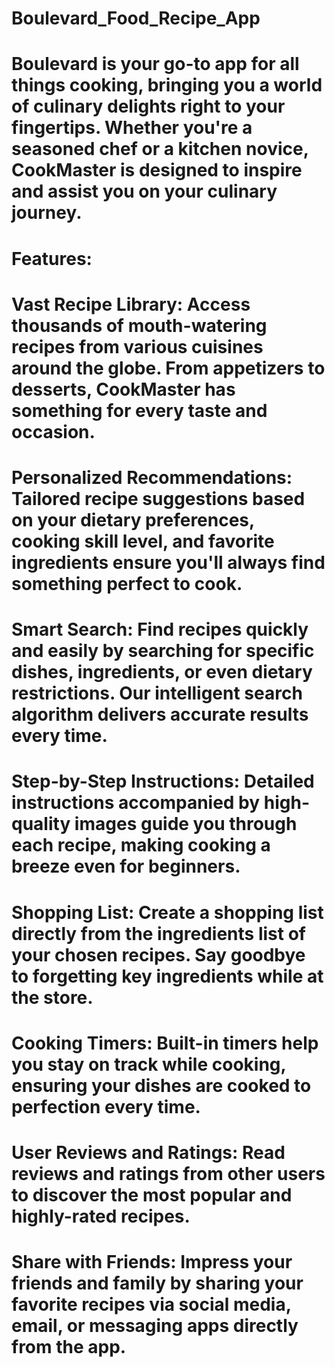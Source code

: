 # Boulevard_Food_Recipe_App

# Boulevard is your go-to app for all things cooking, bringing you a world of culinary delights right to your fingertips. Whether you're a seasoned chef or a kitchen novice, CookMaster is designed to inspire and assist you on your culinary journey.

# Features:

# Vast Recipe Library: Access thousands of mouth-watering recipes from various cuisines around the globe. From appetizers to desserts, CookMaster has something for every taste and occasion.

# Personalized Recommendations: Tailored recipe suggestions based on your dietary preferences, cooking skill level, and favorite ingredients ensure you'll always find something perfect to cook.

# Smart Search: Find recipes quickly and easily by searching for specific dishes, ingredients, or even dietary restrictions. Our intelligent search algorithm delivers accurate results every time.

# Step-by-Step Instructions: Detailed instructions accompanied by high-quality images guide you through each recipe, making cooking a breeze even for beginners.

# Shopping List: Create a shopping list directly from the ingredients list of your chosen recipes. Say goodbye to forgetting key ingredients while at the store.

# Cooking Timers: Built-in timers help you stay on track while cooking, ensuring your dishes are cooked to perfection every time.

# User Reviews and Ratings: Read reviews and ratings from other users to discover the most popular and highly-rated recipes.

# Share with Friends: Impress your friends and family by sharing your favorite recipes via social media, email, or messaging apps directly from the app.


